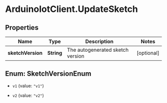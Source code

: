 # ArduinoIotClient.UpdateSketch

## Properties

Name | Type | Description | Notes
------------ | ------------- | ------------- | -------------
**sketchVersion** | **String** | The autogenerated sketch version | [optional] 



## Enum: SketchVersionEnum


* `v1` (value: `"v1"`)

* `v2` (value: `"v2"`)




